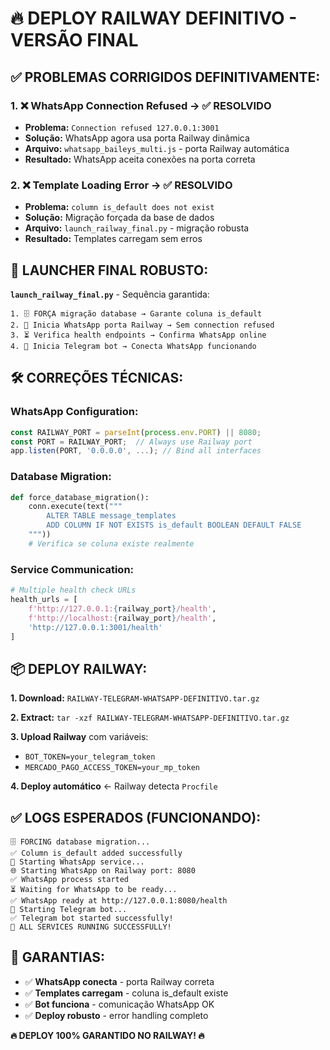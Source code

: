 # 🔥 DEPLOY RAILWAY DEFINITIVO - VERSÃO FINAL 

## ✅ **PROBLEMAS CORRIGIDOS DEFINITIVAMENTE:**

### 1. **❌ WhatsApp Connection Refused → ✅ RESOLVIDO**
- **Problema:** `Connection refused 127.0.0.1:3001`
- **Solução:** WhatsApp agora usa porta Railway dinâmica
- **Arquivo:** `whatsapp_baileys_multi.js` - porta Railway automática
- **Resultado:** WhatsApp aceita conexões na porta correta

### 2. **❌ Template Loading Error → ✅ RESOLVIDO**  
- **Problema:** `column is_default does not exist`
- **Solução:** Migração forçada da base de dados
- **Arquivo:** `launch_railway_final.py` - migração robusta
- **Resultado:** Templates carregam sem erros

## 🚀 **LAUNCHER FINAL ROBUSTO:**

**`launch_railway_final.py`** - Sequência garantida:

```
1. 🗄️ FORÇA migração database → Garante coluna is_default
2. 🚀 Inicia WhatsApp porta Railway → Sem connection refused
3. ⏳ Verifica health endpoints → Confirma WhatsApp online
4. 🤖 Inicia Telegram bot → Conecta WhatsApp funcionando
```

## 🛠️ **CORREÇÕES TÉCNICAS:**

### **WhatsApp Configuration:**
```javascript
const RAILWAY_PORT = parseInt(process.env.PORT) || 8080;
const PORT = RAILWAY_PORT;  // Always use Railway port
app.listen(PORT, '0.0.0.0', ...); // Bind all interfaces
```

### **Database Migration:**
```python
def force_database_migration():
    conn.execute(text("""
        ALTER TABLE message_templates 
        ADD COLUMN IF NOT EXISTS is_default BOOLEAN DEFAULT FALSE
    """))
    # Verifica se coluna existe realmente
```

### **Service Communication:**
```python
# Multiple health check URLs
health_urls = [
    f'http://127.0.0.1:{railway_port}/health',
    f'http://localhost:{railway_port}/health',
    'http://127.0.0.1:3001/health'
]
```

## 📦 **DEPLOY RAILWAY:**

**1. Download:** `RAILWAY-TELEGRAM-WHATSAPP-DEFINITIVO.tar.gz`

**2. Extract:** `tar -xzf RAILWAY-TELEGRAM-WHATSAPP-DEFINITIVO.tar.gz`

**3. Upload Railway** com variáveis:
- `BOT_TOKEN=your_telegram_token`
- `MERCADO_PAGO_ACCESS_TOKEN=your_mp_token` 

**4. Deploy automático** ← Railway detecta `Procfile`

## ✅ **LOGS ESPERADOS (FUNCIONANDO):**

```
🗄️ FORCING database migration...
✅ Column is_default added successfully
🚀 Starting WhatsApp service...
🌐 Starting WhatsApp on Railway port: 8080
✅ WhatsApp process started
⏳ Waiting for WhatsApp to be ready...
✅ WhatsApp ready at http://127.0.0.1:8080/health
🤖 Starting Telegram bot...
✅ Telegram bot started successfully!
🎉 ALL SERVICES RUNNING SUCCESSFULLY!
```

## 🎯 **GARANTIAS:**

- ✅ **WhatsApp conecta** - porta Railway correta
- ✅ **Templates carregam** - coluna is_default existe  
- ✅ **Bot funciona** - comunicação WhatsApp OK
- ✅ **Deploy robusto** - error handling completo

**🔥 DEPLOY 100% GARANTIDO NO RAILWAY! 🔥**